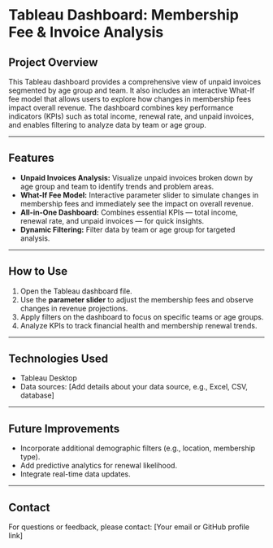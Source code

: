 # Tableau Dashboard: Membership Fee & Invoice Analysis

## Project Overview

This Tableau dashboard provides a comprehensive view of unpaid invoices segmented by age group and team. It also includes an interactive What-If fee model that allows users to explore how changes in membership fees impact overall revenue. The dashboard combines key performance indicators (KPIs) such as total income, renewal rate, and unpaid invoices, and enables filtering to analyze data by team or age group.

---

## Features

- **Unpaid Invoices Analysis:** Visualize unpaid invoices broken down by age group and team to identify trends and problem areas.
- **What-If Fee Model:** Interactive parameter slider to simulate changes in membership fees and immediately see the impact on overall revenue.
- **All-in-One Dashboard:** Combines essential KPIs — total income, renewal rate, and unpaid invoices — for quick insights.
- **Dynamic Filtering:** Filter data by team or age group for targeted analysis.

---

## How to Use

1. Open the Tableau dashboard file.
2. Use the **parameter slider** to adjust the membership fees and observe changes in revenue projections.
3. Apply filters on the dashboard to focus on specific teams or age groups.
4. Analyze KPIs to track financial health and membership renewal trends.

---

## Technologies Used

- Tableau Desktop
- Data sources: [Add details about your data source, e.g., Excel, CSV, database]

---

## Future Improvements

- Incorporate additional demographic filters (e.g., location, membership type).
- Add predictive analytics for renewal likelihood.
- Integrate real-time data updates.

---

## Contact

For questions or feedback, please contact: [Your email or GitHub profile link]
